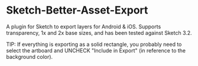 Sketch-Better-Asset-Export
============================

A plugin for Sketch to export layers for Android & iOS. Supports transparency, 1x and 2x base sizes, and has been tested against Sketch 3.2.

TIP: If everything is exporting as a solid rectangle, you probably need to select the artboard and UNCHECK "Include in Export" (in reference to the background color).
